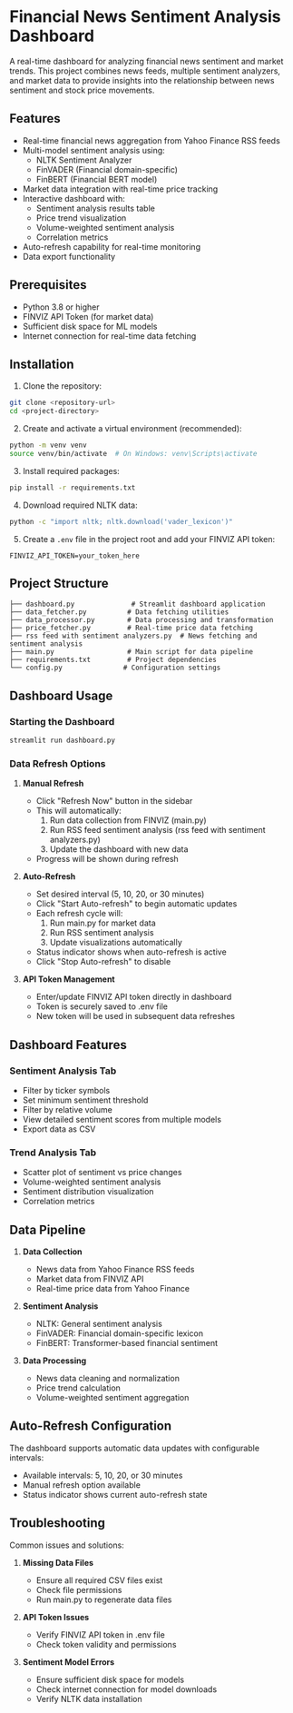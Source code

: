 # Financial News Sentiment Analysis Dashboard

A real-time dashboard for analyzing financial news sentiment and market trends. This project combines news feeds, multiple sentiment analyzers, and market data to provide insights into the relationship between news sentiment and stock price movements.

## Features

- Real-time financial news aggregation from Yahoo Finance RSS feeds
- Multi-model sentiment analysis using:
  - NLTK Sentiment Analyzer
  - FinVADER (Financial domain-specific)
  - FinBERT (Financial BERT model)
- Market data integration with real-time price tracking
- Interactive dashboard with:
  - Sentiment analysis results table
  - Price trend visualization
  - Volume-weighted sentiment analysis
  - Correlation metrics
- Auto-refresh capability for real-time monitoring
- Data export functionality

## Prerequisites

- Python 3.8 or higher
- FINVIZ API Token (for market data)
- Sufficient disk space for ML models
- Internet connection for real-time data fetching

## Installation

1. Clone the repository:
```bash
git clone <repository-url>
cd <project-directory>
```

2. Create and activate a virtual environment (recommended):
```bash
python -m venv venv
source venv/bin/activate  # On Windows: venv\Scripts\activate
```

3. Install required packages:
```bash
pip install -r requirements.txt
```

4. Download required NLTK data:
```bash
python -c "import nltk; nltk.download('vader_lexicon')"
```

5. Create a `.env` file in the project root and add your FINVIZ API token:
```
FINVIZ_API_TOKEN=your_token_here
```

## Project Structure

```
├── dashboard.py              # Streamlit dashboard application
├── data_fetcher.py          # Data fetching utilities
├── data_processor.py        # Data processing and transformation
├── price_fetcher.py         # Real-time price data fetching
├── rss feed with sentiment analyzers.py  # News fetching and sentiment analysis
├── main.py                  # Main script for data pipeline
├── requirements.txt         # Project dependencies
└── config.py               # Configuration settings
```

## Dashboard Usage

### Starting the Dashboard
```bash
streamlit run dashboard.py
```

### Data Refresh Options

1. **Manual Refresh**
   - Click "Refresh Now" button in the sidebar
   - This will automatically:
     1. Run data collection from FINVIZ (main.py)
     2. Run RSS feed sentiment analysis (rss feed with sentiment analyzers.py)
     3. Update the dashboard with new data
   - Progress will be shown during refresh

2. **Auto-Refresh**
   - Set desired interval (5, 10, 20, or 30 minutes)
   - Click "Start Auto-refresh" to begin automatic updates
   - Each refresh cycle will:
     1. Run main.py for market data
     2. Run RSS sentiment analysis
     3. Update visualizations automatically
   - Status indicator shows when auto-refresh is active
   - Click "Stop Auto-refresh" to disable

3. **API Token Management**
   - Enter/update FINVIZ API token directly in dashboard
   - Token is securely saved to .env file
   - New token will be used in subsequent data refreshes

## Dashboard Features

### Sentiment Analysis Tab
- Filter by ticker symbols
- Set minimum sentiment threshold
- Filter by relative volume
- View detailed sentiment scores from multiple models
- Export data as CSV

### Trend Analysis Tab
- Scatter plot of sentiment vs price changes
- Volume-weighted sentiment analysis
- Sentiment distribution visualization
- Correlation metrics

## Data Pipeline

1. **Data Collection**
   - News data from Yahoo Finance RSS feeds
   - Market data from FINVIZ API
   - Real-time price data from Yahoo Finance

2. **Sentiment Analysis**
   - NLTK: General sentiment analysis
   - FinVADER: Financial domain-specific lexicon
   - FinBERT: Transformer-based financial sentiment

3. **Data Processing**
   - News data cleaning and normalization
   - Price trend calculation
   - Volume-weighted sentiment aggregation

## Auto-Refresh Configuration

The dashboard supports automatic data updates with configurable intervals:
- Available intervals: 5, 10, 20, or 30 minutes
- Manual refresh option available
- Status indicator shows current auto-refresh state

## Troubleshooting

Common issues and solutions:

1. **Missing Data Files**
   - Ensure all required CSV files exist
   - Check file permissions
   - Run main.py to regenerate data files

2. **API Token Issues**
   - Verify FINVIZ API token in .env file
   - Check token validity and permissions

3. **Sentiment Model Errors**
   - Ensure sufficient disk space for models
   - Check internet connection for model downloads
   - Verify NLTK data installation
